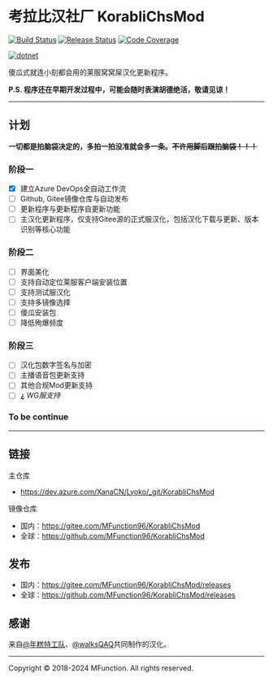# 考拉比汉社厂 KorabliChsMod

[![Build Status](https://dev.azure.com/XanaCN/Lyoko/_apis/build/status/KorabliChsMod/Build?branchName=main)](https://dev.azure.com/XanaCN/Lyoko/_build/latest?definitionId=8&branchName=main) [![Release Status](https://vsrm.dev.azure.com/XanaCN/_apis/public/Release/badge/f06af8ee-5084-455c-ac24-8fc4f735382c/1/1)](https://dev.azure.com/XanaCN/Lyoko/_release?view=all&path=%5CKorabliChsMod&_a=releases) [![Code Coverage](https://img.shields.io/azure-devops/coverage/XanaCN/Lyoko/11/main)]()

[![dotnet](https://img.shields.io/badge/.NET-%3E%3D8.0.4-blue.svg?style=flat-square&logo=.NET)](https://dotnet.microsoft.com/)

傻瓜式就连小刻都会用的莱服窝窝屎汉化更新程序。

**P.S. 程序还在早期开发过程中，可能会随时表演胡德绝活，敬请见谅！**

---

## 计划

**一切都是拍脑袋决定的，多拍一拍没准就会多一条。~~不许用脚后跟拍脑袋！！！~~**

### 阶段一

- [x] 建立Azure DevOps全自动工作流
- [ ] Github, Gitee镜像仓库与自动发布
- [ ] 更新程序与更新程序自更新功能
- [ ] 主汉化更新程序，仅支持Gitee源的正式服汉化，包括汉化下载与更新、版本识别等核心功能

### 阶段二

- [ ] 界面美化
- [ ] 支持自动定位莱服客户端安装位置
- [ ] 支持测试服汉化
- [ ] 支持多镜像选择
- [ ] 傻瓜安装包
- [ ] 降低殉爆频度

### 阶段三

- [ ] 汉化包数字签名与加密
- [ ] 主播语音包更新支持
- [ ] 其他合规Mod更新支持
- [ ] **¿** *WG服支持*

### To be continue

---

## 链接

主仓库

- https://dev.azure.com/XanaCN/Lyoko/_git/KorabliChsMod

镜像仓库

- 国内：https://gitee.com/MFunction96/KorabliChsMod
- 全球：https://github.com/MFunction96/KorabliChsMod

## 发布

- 国内：https://gitee.com/MFunction96/KorabliChsMod/releases
- 全球：https://github.com/MFunction96/KorabliChsMod/releases

## 感谢

来自[@年糕特工队](https://space.bilibili.com/103312972)、[@walksQAQ](https://space.bilibili.com/87278382)共同制作的汉化。

---

Copyright &copy; 2018-2024 MFunction.
All rights reserved.